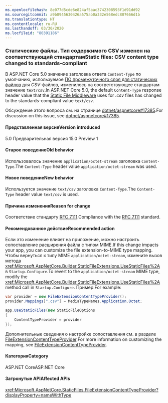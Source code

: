 ```yaml
---
ms.openlocfilehash: 8e077d5cde6e824af5aac3742308593f1d91dd92
ms.sourcegitcommit: a9b8945630426a575ab0a332e568edc807666d1b
ms.translationtype: HT
ms.contentlocale: ru-RU
ms.lasthandoff: 03/30/2020
ms.locfileid: "80391186"
---
```

### <a name="static-files-csv-content-type-changed-to-standards-compliant"></a><span data-ttu-id="fe325-101">Статические файлы. Тип содержимого CSV изменен на соответствующий стандартам</span><span class="sxs-lookup"><span data-stu-id="fe325-101">Static files: CSV content type changed to standards-compliant</span></span>

<span data-ttu-id="fe325-102">В ASP.NET Core 5.0 значение заголовка ответа `Content-Type` по умолчанию, используемое [ПО промежуточного слоя для статических файлов](/aspnet/core/fundamentals/static-files) для *CSV*-файлов, изменилось на соответствующее стандартам значение `text/csv`.</span><span class="sxs-lookup"><span data-stu-id="fe325-102">In ASP.NET Core 5.0, the default `Content-Type` response header value that the [Static File Middleware](/aspnet/core/fundamentals/static-files) uses for *.csv* files has changed to the standards-compliant value `text/csv`.</span></span>

<span data-ttu-id="fe325-103">Обсуждение этого вопроса см. на странице [dotnet/aspnetcore#17385](https://github.com/dotnet/AspNetCore/issues/17385).</span><span class="sxs-lookup"><span data-stu-id="fe325-103">For discussion on this issue, see [dotnet/aspnetcore#17385](https://github.com/dotnet/AspNetCore/issues/17385).</span></span>

#### <a name="version-introduced"></a><span data-ttu-id="fe325-104">Представленная версия</span><span class="sxs-lookup"><span data-stu-id="fe325-104">Version introduced</span></span>

<span data-ttu-id="fe325-105">5.0 Предварительная версия 1</span><span class="sxs-lookup"><span data-stu-id="fe325-105">5.0 Preview 1</span></span>

#### <a name="old-behavior"></a><span data-ttu-id="fe325-106">Старое поведение</span><span class="sxs-lookup"><span data-stu-id="fe325-106">Old behavior</span></span>

<span data-ttu-id="fe325-107">Использовалось значение `application/octet-stream` заголовка `Content-Type`.</span><span class="sxs-lookup"><span data-stu-id="fe325-107">The `Content-Type` header value `application/octet-stream` was used.</span></span>

#### <a name="new-behavior"></a><span data-ttu-id="fe325-108">Новое поведение</span><span class="sxs-lookup"><span data-stu-id="fe325-108">New behavior</span></span>

<span data-ttu-id="fe325-109">Используется значение `text/csv` заголовка `Content-Type`.</span><span class="sxs-lookup"><span data-stu-id="fe325-109">The `Content-Type` header value `text/csv` is used.</span></span>

#### <a name="reason-for-change"></a><span data-ttu-id="fe325-110">Причина изменения</span><span class="sxs-lookup"><span data-stu-id="fe325-110">Reason for change</span></span>

<span data-ttu-id="fe325-111">Соответствие стандарту [RFC 7111](https://tools.ietf.org/html/rfc7111#section-5.1).</span><span class="sxs-lookup"><span data-stu-id="fe325-111">Compliance with the [RFC 7111](https://tools.ietf.org/html/rfc7111#section-5.1) standard.</span></span>

#### <a name="recommended-action"></a><span data-ttu-id="fe325-112">Рекомендованное действие</span><span class="sxs-lookup"><span data-stu-id="fe325-112">Recommended action</span></span>

<span data-ttu-id="fe325-113">Если это изменение влияет на приложение, можно настроить сопоставление расширения файла с типом MIME.</span><span class="sxs-lookup"><span data-stu-id="fe325-113">If this change impacts your app, you can customize the file extension-to-MIME type mapping.</span></span> <span data-ttu-id="fe325-114">Чтобы вернуться к типу MIME `application/octet-stream`, измените вызов метода <xref:Microsoft.AspNetCore.Builder.StaticFileExtensions.UseStaticFiles%2A> в `Startup.Configure`.</span><span class="sxs-lookup"><span data-stu-id="fe325-114">To revert to the `application/octet-stream` MIME type, modify the <xref:Microsoft.AspNetCore.Builder.StaticFileExtensions.UseStaticFiles%2A> method call in `Startup.Configure`.</span></span> <span data-ttu-id="fe325-115">Пример:</span><span class="sxs-lookup"><span data-stu-id="fe325-115">For example:</span></span>

```csharp
var provider = new FileExtensionContentTypeProvider();
provider.Mappings[".csv"] = MediaTypeNames.Application.Octet;

app.UseStaticFiles(new StaticFileOptions
{
    ContentTypeProvider = provider
});
```

<span data-ttu-id="fe325-116">Дополнительные сведения о настройке сопоставления см. в разделе [FileExtensionContentTypeProvider](/aspnet/core/fundamentals/static-files#fileextensioncontenttypeprovider).</span><span class="sxs-lookup"><span data-stu-id="fe325-116">For more information on customizing the mapping, see [FileExtensionContentTypeProvider](/aspnet/core/fundamentals/static-files#fileextensioncontenttypeprovider).</span></span>

#### <a name="category"></a><span data-ttu-id="fe325-117">Категория</span><span class="sxs-lookup"><span data-stu-id="fe325-117">Category</span></span>

<span data-ttu-id="fe325-118">ASP.NET Core</span><span class="sxs-lookup"><span data-stu-id="fe325-118">ASP.NET Core</span></span>

#### <a name="affected-apis"></a><span data-ttu-id="fe325-119">Затронутые API</span><span class="sxs-lookup"><span data-stu-id="fe325-119">Affected APIs</span></span>

<xref:Microsoft.AspNetCore.StaticFiles.FileExtensionContentTypeProvider?displayProperty=nameWithType>

<!--

#### Affected APIs

`T:Microsoft.AspNetCore.StaticFiles.FileExtensionContentTypeProvider`

-->
